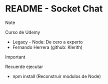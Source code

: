 # README - Socket Chat

> [!NOTE]
> Curso de Udemy
> - Legacy - Node: De cero a experto
> - Fernando Herrera (github: Klerith)

> [!IMPORTANT]
> Recuerde ejecutar
> - npm install (Reconstruir modulos de Node)
